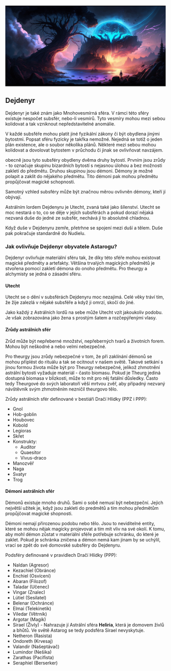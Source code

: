 ![Krajina Dejdenyru](../../../public/img/astral_spheres/dejdenyr.png)

## Dejdenyr

Dejdenyr je také znám jako Mnohovesmírná sféra. V rámci této sféry existuje nespočet subsfér, nebo-li vesmírů. Tyto vesmíry mohou mezi sebou kolidovat a tak vzniknout nepředstavitelné anomálie.

V každé subsféře mohou platit jiné fyzikální zákony či být obydlena jinými bytostmi. Popsat sféru fyzicky je takřka nemožné. Nejedná se totiž o jeden plán existence, ale o soubor několika plánů. Některé mezi sebou mohou kolidovat a dovolovat bytostem v průchodu či jinak se ovlivňovat navzájem.

obecně jsou tyto subsféry obydleny dvěma druhy bytostí. Prvním jsou zrůdy - to označuje skupinu bizardních bytostí s nejasnou úlohou a bez možnosti zakletí do předmětu. Druhou skupinou jsou démoni. Démony je možné polapit a zaklít do nějakého předmětu. Tito démoni pak mohou předmětu propůjčovat magické schopnosti.

Samotný vzhled subsféry může být značnou měrou ovlivněn démony, kteří jí obývají.

Astrálním lordem Dejdenyru je Utecht, zvaná také jako šílenství. Utecht se moc nestará o to, co se děje v jejích subsférách a pokud dorazí nějaká nezvaná duše do jedné ze subsfér, nechává jí to absolutně chladnou.

Když duše v Dejdenyru zemře, přetrhne se spojení mezi duší a tělem. Duše pak pokračuje standardně do Nudielu.

### Jak ovlivňuje Dejdenyr obyvatele Astarogu?

Dejdenyr ovlivňuje materiální sféru tak, že díky této sféře mohou existovat magické předměty a artefakty. Většina trvalých magických předmětů je stvořena pomocí zakletí démona do onoho předmětu. Pro theurgy a alchymisty se jedná o zásadní sféru.

#### Utecht

Utecht se o dění v subsférách Dejdenyru moc nezajímá. Celé věky tráví tím, že žije zalezlá v nějaké subsféře a když ji omrzí, skočí do jiné.

Jako každý z Astrálních lordů na sebe může Utecht vzít jakoukoliv podobu. Je však zobrazována jako žena s prostým šatem a rozčepýřenými vlasy.

#### Zrůdy astrálních sfér

Zrůd může být nepřeberné množství, nepřeberných tvarů a životních forem. Mohou být neškodné a nebo velmi nebezpečné.

Pro theurgy jsou zrůdy nebezpečné v tom, že při zaklínání démonů se mohou připlést do rituálu a tak se ocitnout v našem světě. Takové setkání s jinou formou života může být pro Theurgy nebezpečné, jelikož zhmotnění astrální bytosti vyžaduje materiál - často biomasu. Pokud je Theurg jediná dostupná biomasa v blízkosti, může to mít pro něj fatální důsledky. Často tedy Theurgové do svých laboratoří věší mrtvou zvěř, aby případný nezvaný návštěvník svým zhmotněním nezničil theurgovo tělo.

Zrůdy astrálních sfér definované v bestiáři Dračí Hlídky (PPZ i PPP):
* Gnol
* Hob-goblin
* Houbovec
* Kobold
* Legioras
* Skřet
* Konstrukty:
  * Auditor
  * Quaesitor
  * Vivus-draco
* Manozvěř
* Naga
* Svatyr
* Trog

#### Démoni astrálních sfér

Démonů existuje mnoho druhů. Sami o sobě nemusí být nebezpeční. Jejich největší užitek je, když jsou zakleti do predmětů a tím mohou předmětům propůjčovat magické shopnosti.

Démoni nemají přirozenou podobu nebo tělo. Jsou to neviditelné entity, které se mohou nějak magicky projevovat a tím mít vliv na své okolí. K tomu, aby mohl démon zůstat v materiální sféře potřebuje schránku, do které je zaklet. Pokud je schránka zničena a démon nemá kam jinam by se uchýlil, vrací se zpět do své domovské subsféry do Dejdenyru.

Podsféry definované v pravidlech Dračí Hlídky (PPP):
* Naldan (Agresor)
* Kezachiel (Obránce)
* Enchiel (Osvícení)
* Abaran (Filozof)
* Taladar (Učenec)
* Vingar (Znalec)
* Lútiel (Sesilatel)
* Belenar (Ochránce)
* Elmai (Telekinetik)
* Viledar (Větrník)
* Argotar (Magik)
* Sirael (Živly) - Nahrazuje jí Astrální sféra **Heliria**, která je domovem živlů a bhůtů. Ve světě Astarog se tedy podsféra Sirael nevyskytuje.
* Netheron (Rasista)
* Ondoreth (Krvesaj)
* Valandir (Našeptávač)
* Lumindor (Nešika)
* Zarathas (Pacifista)
* Seraphiel (Berserker)
